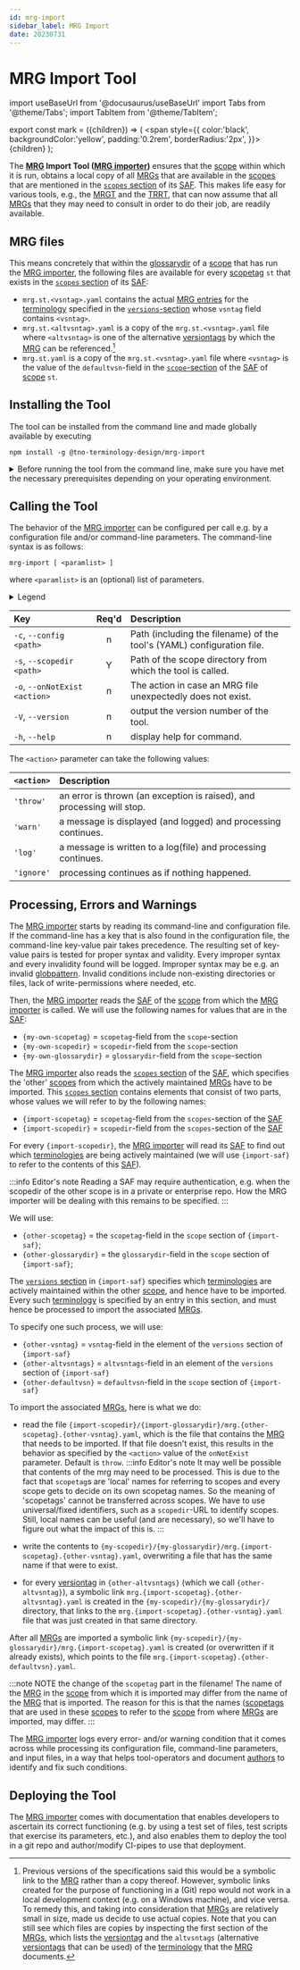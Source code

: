 ```yaml
---
id: mrg-import
sidebar_label: MRG Import
date: 20230731
---
```


# MRG Import Tool

import useBaseUrl from '@docusaurus/useBaseUrl'
import Tabs from '@theme/Tabs';
import TabItem from '@theme/TabItem';

<!-- Use 'Mark' as an HTML tag, e.g. <mark>text to mark</Mark?-->
export const mark = ({children}) => (
  <span style={{ color:'black', backgroundColor:'yellow', padding:'0.2rem', borderRadius:'2px', }}>
    {children}
  </span> );

The **[MRG](@) Import Tool ([MRG importer](@))** ensures that the [scope](@) within which it is run, obtains a local copy of all [MRGs](@) that are available in the [scopes](@) that are mentioned in the [`scopes` section](/docs/spec-files/saf#scopes) of its [SAF](@). This makes life easy for various tools, e.g., the [MRGT](@) and the [TRRT](@), that can now assume that all [MRGs](@) that they may need to consult in order to do their job, are readily available.

## MRG files

This means concretely that within the [glossarydir](@) of a [scope](@) that has run the [MRG importer](@), the following files are available for every [scopetag](@) `st` that exists in the [`scopes` section](/docs/spec-files/saf#scopes) of its [SAF](@):

- `mrg.st.<vsntag>.yaml` contains the actual [MRG entries](@) for the [terminology](@) specified in the [`versions`-section](/docs/spec-files/saf#versions) whose `vsntag` field contains `<vsntag>`.
- `mrg.st.<altvsntag>.yaml` is a copy of the `mrg.st.<vsntag>.yaml` file  where `<altvsntag>` is one of the alternative [versiontags](@) by which the [MRG](@) can be referenced.[^1]
- `mrg.st.yaml` is a copy of the `mrg.st.<vsntag>.yaml` file  where `<vsntag>` is the value of the `defaultvsn`-field in the [`scope`-section](/docs/spec-files/saf#scope-section) of the [SAF](@) of [scope](@) `st`.

[^1]: Previous versions of the specifications said this would be a symbolic link to the [MRG](@) rather than a copy thereof. However, symbolic links created for the purpose of functioning in a (Git) repo would not work in a local development context (e.g. on a Windows machine), and vice versa. To remedy this, and taking into consideration that [MRGs](@) are relatively small in size, made us decide to use actual copies. Note that you can still see which files are copies by inspecting the first section of the [MRGs](@), which lists the [versiontag](@) and the `altvsntags` (alternative [versiontags](@) that can be used) of the [terminology](@) that the [MRG](@) documents.

## Installing the Tool

The tool can be installed from the command line and made globally available by executing

~~~
npm install -g @tno-terminology-design/mrg-import
~~~

<details>
  <summary>Before running the tool from the command line, make sure you have met the necessary prerequisites depending on your operating environment.</summary>

<Tabs
  defaultValue="cmd.exe"
  values={[
    {label: 'CMD.exe (Windows)', value: 'cmd.exe'},
    {label: 'PowerShell(Windows)', value: 'powershell'},
    {label: 'Bash (Linux/Mac)', value: 'bash'},
  ]}>

<TabItem value="cmd.exe"><br/>

1. **Node.js and NPM**: Ensure Node.js and NPM are installed.
2. **Global Installation**: If you have installed the package globally, confirm the global NPM modules path by running `npm config get prefix`. The global modules are usually stored under `<prefix>/node_modules`.
3. **Environment Variables**: Add the path to global NPM binaries to your system's PATH environment variable. This should be `<prefix>` on Windows. To add to PATH, you can edit your environment variables or run `set PATH=%PATH%;<prefix>` in the CMD.

</TabItem>
<TabItem value="powershell"><br/>

1. **Node.js and NPM**: Ensure Node.js and NPM are installed.
2. **Global Installation**: Check the global NPM modules path as in CMD.
3. **Environment Variables**: Update the PATH environment variable as in CMD. You can also use `$env:Path += ";<prefix>"` to update the PATH temporarily in the current PowerShell session.

</TabItem>
<TabItem value="bash"><br/>

1. **Node.js and NPM**: Ensure Node.js and NPM are installed.
2. **Global Installation**: If globally installed, run `npm config get prefix` to get the global modules path, usually `<prefix>/lib/node_modules`.
3. **Environment Variables**: Add the `<prefix>/bin` directory to your `PATH` if it's not already. You can do this by adding `export PATH=$PATH:<prefix>/bin` to your `~/.bashrc` or `~/.zshrc` file.

</TabItem>
</Tabs>
</details>

## Calling the Tool

The behavior of the [MRG importer](@) can be configured per call e.g. by a configuration file and/or command-line parameters. The command-line syntax is as follows:

~~~
mrg-import [ <paramlist> ]
~~~

where `<paramlist>` is an (optional) list of parameters.

<details>
  <summary>Legend</summary>

The columns in the following table are defined as follows:
1. **`Parameter`** specifies the parameter and further specifications
2. **`Req'd`** specifies whether (`Y`) or not (`n`) the field is required to be present when the tool is being called. If required, it MUST either be present in the configuration file, or as a command-line parameter.
3. **`Description`** specifies the meaning of the `Value` field, and other things you may need to know, e.g. why it is needed, a required syntax, etc.

If a configuration file used, the long version of the parameter must be used (without the preceding `--`).
</details>

| Key                          | Req'd | Description |
| :--------------------------- | :---: | :---------- |
| `-c`, `--config <path>`        | n | Path (including the filename) of the tool's (YAML) configuration file. |
| `-s`, `--scopedir <path>`      | Y | Path of the scope directory from which the tool is called. |
| `-o`, `--onNotExist <action>`  | n | The action in case an MRG file unexpectedly does not exist. |
| `-V`, `--version`              | n | output the version number of the tool. |
| `-h`, `--help`                 | n | display help for command. |

The `<action>` parameter can take the following values:

| `<action>` | Description |
| :--------- | :---------- |
| `'throw'`  | an error is thrown (an exception is raised), and processing will stop. |
| `'warn'`   | a message is displayed (and logged) and processing continues. |
| `'log'`    | a message is written to a log(file) and processing continues. |
| `'ignore'` | processing continues as if nothing happened. |

## Processing, Errors and Warnings

The [MRG importer](@) starts by reading its command-line and configuration file. If the command-line has a key that is also found in the configuration file, the command-line key-value pair takes precedence. The resulting set of key-value pairs is tested for proper syntax and validity. Every improper syntax and every invalidity found will be logged. Improper syntax may be e.g. an invalid [globpattern](https://en.wikipedia.org/wiki/Glob_(programming)#Syntax). Invalid conditions include non-existing directories or files, lack of write-permissions where needed, etc.

Then, the [MRG importer](@) reads the [SAF](@) of the [scope](@) from which the [MRG importer](@) is called. We will use the following names for values that are in the [SAF](@):

- `{my-own-scopetag}` = `scopetag`-field from the `scope`-section
- `{my-own-scopedir}` = `scopedir`-field from the `scope`-section
- `{my-own-glossarydir}` = `glossarydir`-field from the `scope`-section

The [MRG importer](@) also reads the [`scopes` section](/docs/spec-files/saf#scopes) of the [SAF](@), which specifies the 'other' [scopes](@) from which the actively maintained [MRGs](@) have to be imported. This [`scopes` section](/docs/spec-files/saf#scopes) contains elements that consist of two parts, whose values we will refer to by the following names:

- `{import-scopetag}` = `scopetag`-field from the `scopes`-section of the [SAF](@)
- `{import-scopedir}` = `scopedir`-field from the `scopes`-section of the [SAF](@)

For every `{import-scopedir}`, the [MRG importer](@) will read its [SAF](@) to find out which [terminologies](@) are being actively maintained (we will use `{import-saf}` to refer to the contents of this [SAF](@)).

:::info Editor's note
Reading a SAF may require authentication, e.g. when the scopedir of the other scope is in a private or enterprise repo. How the MRG importer will be dealing with this remains to be specified.
:::

We will use:

- `{other-scopetag}` = the `scopetag`-field in the `scope` section of `{import-saf}`;
- `{other-glossarydir}` = the `glossarydir`-field in the `scope` section of `{import-saf}`;

The [`versions` section](/docs/spec-files/saf#versions) in `{import-saf}` specifies which [terminologies](@) are actively maintained within the other [scope](@), and hence have to be imported. Every such [terminology](@) is specified by an entry in this section, and must hence be processed to import the associated [MRGs](@). 

To specify one such process, we will use:

- `{other-vsntag}` = `vsntag`-field in the element of the `versions` section of `{import-saf}`
- `{other-altvsntags}` = `altvsntags`-field in an element of the `versions` section of `{import-saf}`
- `{other-defaultvsn}` = `defaultvsn`-field in the `scope` section of `{import-saf}`

To import the associated [MRGs](@), here is what we do:

- read the file `{import-scopedir}/{import-glossarydir}/mrg.{other-scopetag}.{other-vsntag}.yaml`, which is the file that contains the [MRG](@) that needs to be imported. If that file doesn't exist, this results in the behavior as specified by the `<action>` value of the `onNotExist` parameter. Default is `throw`.
:::info Editor's note
It may well be possible that contents of the mrg may need to be processed.
This is due to the fact that `scopetag`s are 'local' names for referring to scopes and every scope gets to decide on its own scopetag names. So the meaning of 'scopetags' cannot be transferred across scopes. We have to use universal/fixed identifiers, such as a `scopedir`-URL to identify scopes. Still, local names can be useful (and are necessary), so we'll have to figure out what the impact of this is.
:::

- write the contents to `{my-scopedir}/{my-glossarydir}/mrg.{import-scopetag}.{other-vsntag}.yaml`, overwriting a file that has the same name if that were to exist.
- for every [versiontag](@) in `{other-altvsntags}` (which we call `{other-altvsntag}`), a symbolic link `mrg.{import-scopetag}.{other-altvsntag}.yaml` is created in the `{my-scopedir}/{my-glossarydir}/` directory, that links to the `mrg.{import-scopetag}.{other-vsntag}.yaml` file that was just created in that same directory.

After all [MRGs](@) are imported a symbolic link `{my-scopedir}/{my-glossarydir}/mrg.{import-scopetag}.yaml` is created (or overwritten if it already exists), which points to the file `mrg.{import-scopetag}.{other-defaultvsn}.yaml`. 

:::note NOTE the change of the `scopetag` part in the filename!
The name of the [MRG](@) in the [scope](@) from which it is imported may differ from the name of the [MRG](@) that is imported. The reason for this is that the names ([scopetags](@) that are used in these [scopes](@) to refer to the [scope](@) from where [MRGs](@) are imported, may differ.
:::

The [MRG importer](@) logs every error- and/or warning condition that it comes across while processing its configuration file, command-line parameters, and input files, in a way that helps tool-operators and document [authors](@) to identify and fix such conditions.

## Deploying the Tool

The [MRG importer](@) comes with documentation that enables developers to ascertain its correct functioning (e.g. by using a test set of files, test scripts that exercise its parameters, etc.), and also enables them to deploy the tool in a git repo and author/modify CI-pipes to use that deployment.
